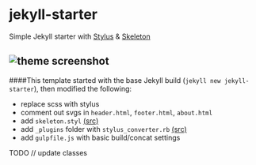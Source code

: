 # jekyll-starter
Simple Jekyll starter with [Stylus](http://stylus-lang.com) & [Skeleton](http://getskeleton.com)

![theme screenshot](/../testing/theme.png?raw=true)
---
####This template started with the base Jekyll build (`jekyll new jekyll-starter`), then modified the following:
- replace scss with stylus
- comment out svgs in `header.html`, `footer.html`, `about.html`
- add `skeleton.styl` [(src)](https://github.com/7anshuai/Skeleton-stylus)
- add `_plugins` folder with `stylus_converter.rb` [(src)](https://gist.github.com/adamjspooner/988201)
- add `gulpfile.js` with basic build/concat settings

TODO //
update classes
